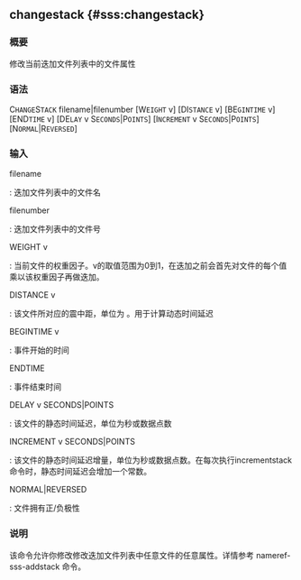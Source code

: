 ## changestack {#sss:changestack}

### 概要

修改当前迭加文件列表中的文件属性

### 语法

C`HANGE`S`TACK` filename|filenumber \[W`EIGHT` v\] \[DI`STANCE` v\]
\[BE`GINTIME` v\] \[END`TIME` v\] \[DE`LAY` v S`ECONDS`|P`OINTS`\]
\[I`NCREMENT` v S`ECONDS`|P`OINTS`\] \[N`ORMAL`|R`EVERSED`\]

### 输入

filename

:   迭加文件列表中的文件名

filenumber

:   迭加文件列表中的文件号

WEIGHT v

:   当前文件的权重因子。v的取值范围为0到1，在迭加之前会首先对文件的每个值乘以该权重因子再做迭加。

DISTANCE v

:   该文件所对应的震中距，单位为 。用于计算动态时间延迟

BEGINTIME v

:   事件开始的时间

ENDTIME

:   事件结束时间

DELAY v SECONDS|POINTS

:   该文件的静态时间延迟，单位为秒或数据点数

INCREMENT v SECONDS|POINTS

:   该文件的静态时间延迟增量，单位为秒或数据点数。在每次执行incrementstack命令时，静态时间延迟会增加一个常数。

NORMAL|REVERSED

:   文件拥有正/负极性

### 说明

该命令允许你修改修改迭加文件列表中任意文件的任意属性。详情参考
nameref-sss-addstack 命令。

